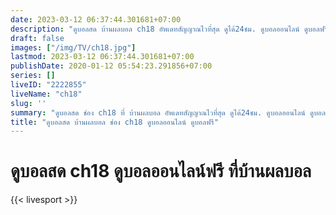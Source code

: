 ```yaml
---
date: 2023-03-12 06:37:44.301681+07:00
description: "ดูบอลสด บ้านผลบอล ch18 อัพเดทสัญญาณไวที่สุด ดูได้24ชม. ดูบอลออนไลน์ ดูบอลฟรี"
draft: false
images: ["/img/TV/ch18.jpg"]
lastmod: 2023-03-12 06:37:44.301681+07:00
publishDate: 2020-01-12 05:54:23.291856+07:00
series: []
liveID: "2222855"
liveName: "ch18"
slug: ''
summary: "ดูบอลสด ช่อง ch18 ที่ บ้านผลบอล อัพเดทสัญญาณไวที่สุด ดูได้24ชม. ดูบอลออนไลน์ ดูบอลฟรี"
title: "ดูบอลสด บ้านผลบอล ช่อง ch18 ดูบอลออนไลน์ ดูบอลฟรี"
---
```


# ดูบอลสด ch18 ดูบอลออนไลน์ฟรี ที่บ้านผลบอล

{{< livesport >}}
